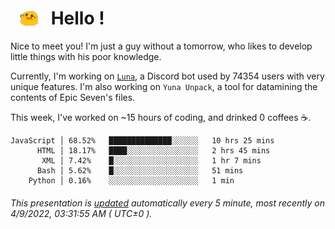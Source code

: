 <h1>   <img src="./spoink.gif" style="vertical-align:middle;" width="30px">   Hello ! </h1>

Nice to meet you! I'm just a guy without a tomorrow, who likes to develop little things with his poor knowledge.

Currently, I'm working on <a href='https://github.com/Asgarrrr/Luna'>`Luna`</a>, a Discord bot used by 74354 users with very unique features. I'm also working on `Yuna Unpack`, a tool for datamining the contents of Epic Seven's files.

This week, I've worked on ~15 hours of coding, and drinked 0 coffees ☕.

```
JavaScript │ 68.52%   ██████████████░░░░░░   10 hrs 25 mins
      HTML │ 18.17%   ████░░░░░░░░░░░░░░░░   2 hrs 45 mins
       XML │ 7.42%    █░░░░░░░░░░░░░░░░░░░   1 hr 7 mins
      Bash │ 5.62%    █░░░░░░░░░░░░░░░░░░░   51 mins
    Python │ 0.16%    ░░░░░░░░░░░░░░░░░░░░   1 min
```

###### This presentation is [updated](https://github.com/Asgarrrr) automatically every 5 minute, most recently on 4/9/2022, 03:31:55 AM ( UTC±0 ).